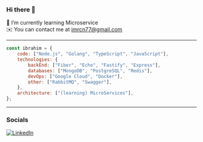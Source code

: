 ### Hi there 👋

🌱 I’m currently learning Microservice<br>
✉️ You can contact me at imrcn77@gmail.com<br>

---
```javascript
const ibrahim = {
    code: ["Node.js", "Golang", "TypeScript", "JavaScript"],
    technologies: {
        backEnd: ["Fiber", "Echo", "Fastify", "Express"],
        databases: ["MongoDB", "PostgreSQL", "Redis"],
        devOps: ["Google Cloud", "Docker"],
        other: ["RabbitMQ", "Swagger"],
    },
    architecture: ["(learning) MicroServices"],
};
```

---
### Socials
[![LinkedIn](https://img.shields.io/badge/LinkedIn-%230077B5.svg?logo=linkedin&logoColor=white)](https://linkedin.com/in/mrcn)
